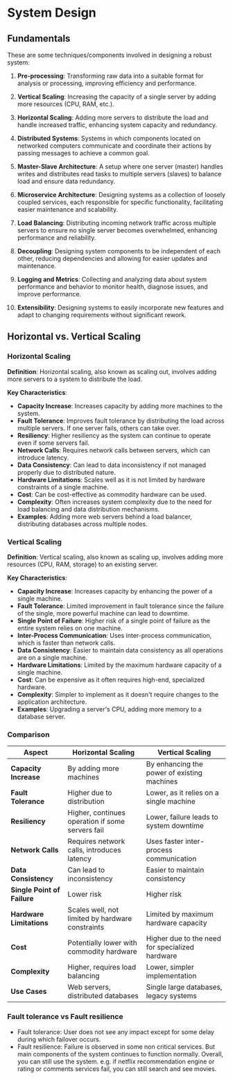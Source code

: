 # System Design

## Fundamentals

These are some techniques/components involved in designing a robust system:

1. **Pre-processing**: Transforming raw data into a suitable format for analysis or processing, improving efficiency and performance.

2. **Vertical Scaling**: Increasing the capacity of a single server by adding more resources (CPU, RAM, etc.).

3. **Horizontal Scaling**: Adding more servers to distribute the load and handle increased traffic, enhancing system capacity and redundancy.

4. **Distributed Systems**: Systems in which components located on networked computers communicate and coordinate their actions by passing messages to achieve a common goal.

5. **Master-Slave Architecture**: A setup where one server (master) handles writes and distributes read tasks to multiple servers (slaves) to balance load and ensure data redundancy.

6. **Microservice Architecture**: Designing systems as a collection of loosely coupled services, each responsible for specific functionality, facilitating easier maintenance and scalability.

7. **Load Balancing**: Distributing incoming network traffic across multiple servers to ensure no single server becomes overwhelmed, enhancing performance and reliability.

8. **Decoupling**: Designing system components to be independent of each other, reducing dependencies and allowing for easier updates and maintenance.

9. **Logging and Metrics**: Collecting and analyzing data about system performance and behavior to monitor health, diagnose issues, and improve performance.

10. **Extensibility**: Designing systems to easily incorporate new features and adapt to changing requirements without significant rework.

## Horizontal vs. Vertical Scaling

### Horizontal Scaling

**Definition**: Horizontal scaling, also known as scaling out, involves adding more servers to a system to distribute the load.

**Key Characteristics**:
- **Capacity Increase**: Increases capacity by adding more machines to the system.
- **Fault Tolerance**: Improves fault tolerance by distributing the load across multiple servers. If one server fails, others can take over.
- **Resiliency**: Higher resiliency as the system can continue to operate even if some servers fail.
- **Network Calls**: Requires network calls between servers, which can introduce latency.
- **Data Consistency**: Can lead to data inconsistency if not managed properly due to distributed nature.
- **Hardware Limitations**: Scales well as it is not limited by hardware constraints of a single machine.
- **Cost**: Can be cost-effective as commodity hardware can be used.
- **Complexity**: Often increases system complexity due to the need for load balancing and data distribution mechanisms.
- **Examples**: Adding more web servers behind a load balancer, distributing databases across multiple nodes.

### Vertical Scaling

**Definition**: Vertical scaling, also known as scaling up, involves adding more resources (CPU, RAM, storage) to an existing server.

**Key Characteristics**:
- **Capacity Increase**: Increases capacity by enhancing the power of a single machine.
- **Fault Tolerance**: Limited improvement in fault tolerance since the failure of the single, more powerful machine can lead to downtime.
- **Single Point of Failure**: Higher risk of a single point of failure as the entire system relies on one machine.
- **Inter-Process Communication**: Uses inter-process communication, which is faster than network calls.
- **Data Consistency**: Easier to maintain data consistency as all operations are on a single machine.
- **Hardware Limitations**: Limited by the maximum hardware capacity of a single machine.
- **Cost**: Can be expensive as it often requires high-end, specialized hardware.
- **Complexity**: Simpler to implement as it doesn't require changes to the application architecture.
- **Examples**: Upgrading a server's CPU, adding more memory to a database server.

### Comparison

| Aspect                       | Horizontal Scaling                    | Vertical Scaling                        |
|------------------------------|----------------------------------------|-----------------------------------------|
| **Capacity Increase**        | By adding more machines                | By enhancing the power of existing machines |
| **Fault Tolerance**          | Higher due to distribution             | Lower, as it relies on a single machine |
| **Resiliency**               | Higher, continues operation if some servers fail | Lower, failure leads to system downtime |
| **Network Calls**            | Requires network calls, introduces latency | Uses faster inter-process communication |
| **Data Consistency**         | Can lead to inconsistency              | Easier to maintain consistency          |
| **Single Point of Failure**  | Lower risk                            | Higher risk                             |
| **Hardware Limitations**     | Scales well, not limited by hardware constraints | Limited by maximum hardware capacity    |
| **Cost**                     | Potentially lower with commodity hardware | Higher due to the need for specialized hardware |
| **Complexity**               | Higher, requires load balancing        | Lower, simpler implementation           |
| **Use Cases**                | Web servers, distributed databases     | Single large databases, legacy systems  |


### Fault tolerance vs Fault resilience
* Fault tolerance: User does not see any impact except for some delay during which failover occurs.
* Fault resilience: Failure is observed in some non critical services. But main components of the system continues to function normally. Overall, you can still use the system. e.g. if netflix recommendation engine or rating or comments services fail, you can still search and see movies.


